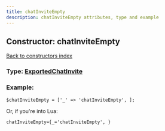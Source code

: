 ```yaml
---
title: chatInviteEmpty
description: chatInviteEmpty attributes, type and example
---
```

## Constructor: chatInviteEmpty  
[Back to constructors index](index.md)






### Type: [ExportedChatInvite](../types/ExportedChatInvite.md)


### Example:

```
$chatInviteEmpty = ['_' => 'chatInviteEmpty', ];
```  

Or, if you're into Lua:  


```
chatInviteEmpty={_='chatInviteEmpty', }

```


